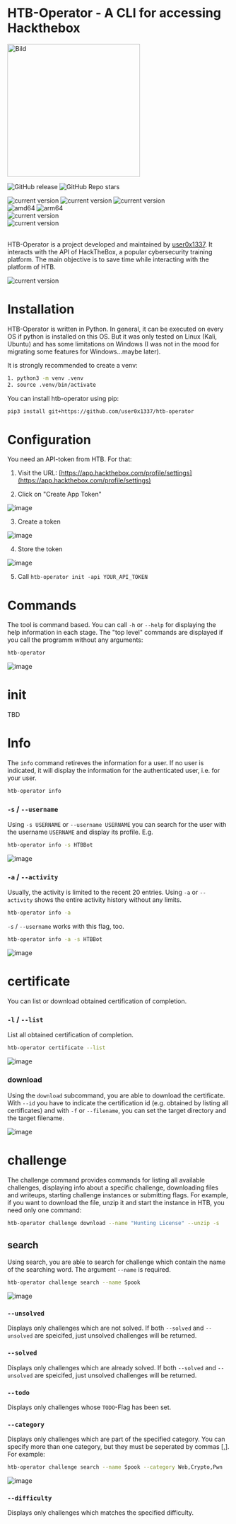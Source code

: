 # HTB-Operator - A CLI for accessing Hackthebox 
<img src="https://github.com/user-attachments/assets/7ea918e1-f9d3-4de5-bca7-5bf396bb4f6e" alt="Bild" width="300"/>

![GitHub release](https://img.shields.io/github/v/release/user0x1337/htb-operator)
![GitHub Repo stars](https://img.shields.io/github/stars/user0x1337/htb-operator)

<div>
  <img alt="current version" src="https://img.shields.io/badge/Linux-supported-success">
  <img alt="current version" src="https://img.shields.io/badge/Windows-unsupported-blue">
  <img alt="current version" src="https://img.shields.io/badge/MacOS-supported_|_untested-yellow">
  <br>
  <img alt="amd64" src="https://img.shields.io/badge/amd64%20(x86__64)-supported-success">
  <img alt="arm64" src="https://img.shields.io/badge/arm64%20(aarch64)-supported-success">
  <br>
  <img alt="current version" src="https://img.shields.io/badge/Python_>=3.12-supported-success">
  <br>
  <img alt="current version" src="https://img.shields.io/badge/HTB--API_v4-supported-success">
  <br><br>
</div>

HTB-Operator is a project developed and maintained by [user0x1337](https://github.com/user0x1337). It interacts with the API of HackTheBox, a popular cybersecurity training platform. The main objective is to save time while interacting with the platform of HTB. 

<img alt="current version" src="https://img.shields.io/badge/Status-Under_Development-red">

# Installation
HTB-Operator is written in Python. In general, it can be executed on every OS if python is installed on this OS. But it was only tested on Linux (Kali, Ubuntu) and has some limitations on Windows (I was not in the mood for migrating some features for Windows...maybe later).

It is strongly recommended to create a venv:
```bash
1. python3 -m venv .venv
2. source .venv/bin/activate 
``` 

You can install htb-operator using pip:
```bash
pip3 install git+https://github.com/user0x1337/htb-operator
```

# Configuration
You need an API-token from HTB. For that:
1. Visit the URL: [https://app.hackthebox.com/profile/settings](https://app.hackthebox.com/profile/settings)

2. Click on "Create App Token"
   
![image](https://github.com/user-attachments/assets/48024f28-df90-4f39-b285-5a09a2ac8bb5)

3. Create a token
   
![image](https://github.com/user-attachments/assets/045e6828-fa0b-4cc7-b644-33384fc1e901)

4. Store the token
   
![image](https://github.com/user-attachments/assets/5eb05a1f-4716-4d23-869f-29255fb7404f)

5. Call `htb-operator init -api YOUR_API_TOKEN`

# Commands
The tool is command based. You can call `-h` or `--help` for displaying the help information in each stage. The "top level" commands are displayed if you call the programm without any arguments:


```bash 
htb-operator
```
![image](https://github.com/user-attachments/assets/4dd6800d-53c1-464e-acb3-db61ca261082)


# init
TBD
# Info 
The `info` command retireves the information for a user. If no user is indicated, it will display the information for the authenticated user, i.e. for your user. 
```bash
htb-operator info
```

### `-s` / `--username`
Using `-s USERNAME` or `--username USERNAME` you can search for the user with the username `USERNAME` and display its profile. E.g.
```bash
htb-operator info -s HTBBot
```
![image](https://github.com/user-attachments/assets/8a613234-4dce-4f41-8927-cf004c857cdb)


### `-a` / `--activity`
Usually, the activity is limited to the recent 20 entries. Using `-a` or `--activity` shows the entire activity history without any limits.
```bash
htb-operator info -a
```
 
 `-s` / `--username` works with this flag, too.
```bash
htb-operator info -a -s HTBBot
```
![image](https://github.com/user-attachments/assets/addda738-5435-4e66-9058-2efe81ca4a65)


# certificate
You can list or download obtained certification of completion. 

### `-l` / `--list`
List all obtained certification of completion.
```bash
htb-operator certificate --list
```
![image](https://github.com/user-attachments/assets/d9fabf5d-cb2a-4663-812a-55cd030ff275)




### download
Using the `download` subcommand, you are able to download the certificate. With `--id` you have to indicate the certification id (e.g. obtained by listing all certificates) and with `-f` or `--filename`, you can set the target directory and the target filename.

![image](https://github.com/user-attachments/assets/8725d37a-32ea-4d2c-bc23-d90c184cec62)

# challenge
The challenge command provides commands for listing all available challenges, displaying info about a specific challenge, downloading files and writeups, starting challenge instances or submitting flags. For example, if you want to download the file, unzip it and start the instance in HTB, you need only one command:
```bash
htb-operator challenge download --name "Hunting License" --unzip -s
```

## search
Using search, you are able to search for challenge which contain the name of the searching word. The argument `--name` is required.
```bash
htb-operator challenge search --name Spook
```
![image](https://github.com/user-attachments/assets/420f4564-b3d9-40ba-8ff6-f72ec7c54fe2)

### `--unsolved`
Displays only challenges which are not solved. If both `--solved` and `--unsolved` are speicifed, just unsolved challenges will be returned.

### `--solved`
Displays only challenges which are already solved. If both `--solved` and `--unsolved` are speicifed, just unsolved challenges will be returned.

### `--todo`
Displays only challenges whose `TODO`-Flag has been set.

###  `--category` 
Displays only challenges which are part of the specified category. You can specify more than one category, but they must be seperated by commas [,]. For example:
```bash
htb-operator challenge search --name Spook --category Web,Crypto,Pwn
```
![image](https://github.com/user-attachments/assets/1475a94a-7017-4101-b742-de0838c77eab)

### `--difficulty`
Displays only challenges which matches the specified difficulty.



